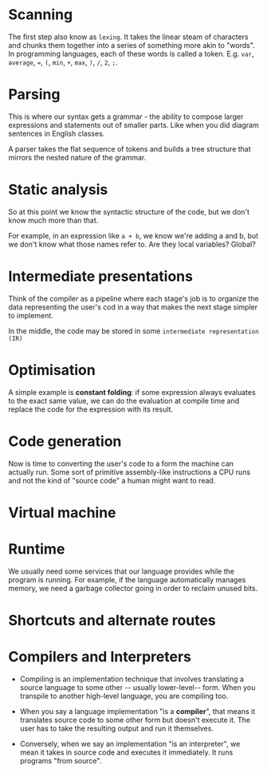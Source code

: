 # Scanning

The first step also know as `lexing`. It takes the linear steam of characters and chunks them together into a series of something more akin to "words". In programming languages, each of these words is called a token. E.g. `var`, `average`, `=`, `(`, `min`, `+`, `max`, `)`, `/`, `2`, `;`.

# Parsing

This is where our syntax gets a grammar - the ability to compose larger expressions and statements out of smaller parts. Like when you did diagram sentences in English classes.

A parser takes the flat sequence of tokens and builds a tree structure that mirrors the nested nature of the grammar.

# Static analysis

So at this point we know the syntactic structure of the code, but we don't know much more than that.

For example, in an expression like `a + b`, we know we're adding a and b, but we don't know what those names refer to. Are they local variables? Global?

# Intermediate presentations

Think of the compiler as a pipeline where each stage's job is to organize the data representing the user's cod in a way that makes the next stage simpler to implement.

In the middle, the code may be stored in some `intermediate representation (IR)`

# Optimisation

A simple example is **constant folding**: if some expression always evaluates to the exact same value, we can do the evaluation at compile time and replace the code for the expression with its result.

# Code generation

Now is time to converting the user's code to a form the machine can actually run. Some sort of primitive assembly-like instructions a CPU runs and not the kind of "source code" a human might want to read.

# Virtual machine

# Runtime

We usually need some services that our language provides while the program is running. For example, if the language automatically manages memory, we need a garbage collector going in order to reclaim unused bits.

# Shortcuts and alternate routes

# Compilers and Interpreters

- Compiling is an implementation technique that involves translating a source language to some other -- usually lower-level-- form. When you transpile to another high-level language, you are compiling too.

- When you say a language implementation "is a **compiler**", that means it translates source code to some other form but doesn't execute it. The user has to take the resulting output and run it themselves.

- Conversely, when we say an implementation "is an interpreter", we mean it takes in source code and executes it immediately. It runs programs "from source".

